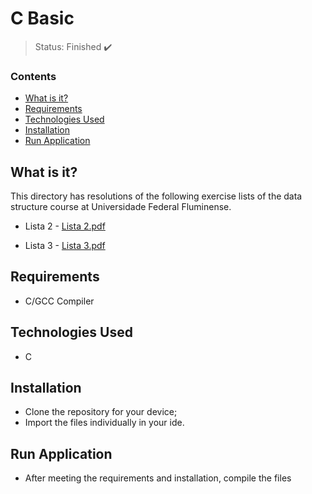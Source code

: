 <h1>C Basic</h1>

> Status: Finished ✔️

### Contents
  
* [What is it?](#what-is-it)
* [Requirements](#requirements)
* [Technologies Used](#technologies)
* [Installation](#installation)
* [Run Application](#run-application)

## <a name="what-is-it"></a>What is it?

This directory has resolutions of the following exercise lists of the data structure course at Universidade Federal Fluminense.

* Lista 2 - 
[Lista 2.pdf](https://github.com/Fa2bio/Data-Structure-Using-C/files/10367693/Lista.2.pdf)

* Lista 3 - 
[Lista 3.pdf](https://github.com/Fa2bio/Data-Structure-Using-C/files/10367695/Lista.3.pdf)

## <a name="requirements"></a>Requirements

- C/GCC Compiler

## <a name="technologies"></a>Technologies Used

- C

## <a name="installation"></a>Installation

- Clone the repository for your device;
- Import the files individually in your ide.

## <a name="run-application"></a>Run Application

- After meeting the requirements and installation, compile the files
